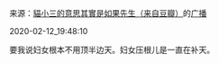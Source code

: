 来源：[貓小三的意思其實是如果先生（来自豆瓣）](https://www.douban.com/people/2473154/)的[广播](https://www.douban.com/people/2473154/status/2806787141/)


2020-02-12_19:48:10


要我说妇女根本不用顶半边天。妇女压根儿是一直在补天。

